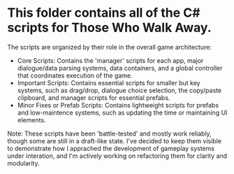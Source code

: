 # This folder contains all of the C# scripts for Those Who Walk Away. 

The scripts are organized by their role in the overall game architecture: 

- Core Scripts:
  Contains the 'manager' scripts for each app, major dialogue/data parsing systems, data containers, and a global controller that coordinates execution of the game. 
- Important Scripts:
  Contains essential scripts for smaller but key systems, such as drag/drop, dialogue choice selection, the copy/paste clipboard, and manager scripts for essential prefabs.
- Minor Fixes or Prefab Scripts:
  Contains lightweight scripts for prefabs and low-maintence systems, such as updating the time or maintaining UI elements. 

Note: These scripts have been 'battle-tested' and mostly work reliably, though some are still in a draft-like state. I've decided to keep them visible to demonstrate how I apprached the development of gameplay systems under interation, and I'm actively working on refactoring them for clarity and modularity. 
